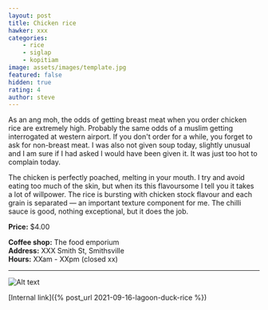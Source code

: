 ```yaml
---
layout: post
title: Chicken rice
hawker: xxx
categories: 
    - rice
    - siglap
    - kopitiam
image: assets/images/template.jpg
featured: false
hidden: true
rating: 4
author: steve
---
```


As an ang moh, the odds of getting breast meat when you order chicken rice are extremely high. Probably the same odds of a muslim getting interrogated at western airport. If you don't order for a while, you forget to ask for non-breast meat. I was also not given soup today, slightly unusual and I am sure if I had asked I would have been given it. It was just too hot to complain today.

The chicken is perfectly poached, melting in your mouth. I try and avoid eating too much of the skin, but when its this flavoursome I tell you it takes a lot of willpower. The rice is bursting with chicken stock flavour and each grain is separated — an important texture component for me. The chilli sauce is good, nothing exceptional, but it does the job.


**Price:** $4.00  

**Coffee shop:** The food emporium  
**Address:** XXX Smith St, Smithsville  
**Hours:** XXam - XXpm (closed xx)  

***  

![Alt text](/assets/images/image.jpg "description text")

[Internal link]({% post_url 2021-09-16-lagoon-duck-rice %})
